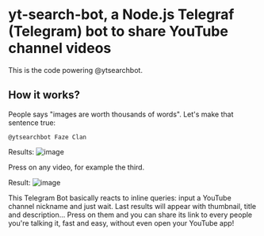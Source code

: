 # yt-search-bot, a Node.js Telegraf (Telegram) bot to share YouTube channel videos

This is the code powering @ytsearchbot.

## How it works?
People says "images are worth thousands of words". Let's make that sentence true:
```
@ytsearchbot Faze Clan
```
Results:
![image](http://i.imgur.com/I50nqyL.png)

Press on any video, for example the third.

Result:
![image](http://i.imgur.com/Jpf9oi1.png)

This Telegram Bot basically reacts to inline queries: input a YouTube channel nickname and just wait. Last results will appear with thumbnail, title and description... Press on them and you can share its link to every people you're talking it, fast and easy, without even open your YouTube app!